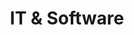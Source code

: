 ---
layout: classification
title: IT & Software
image: /img/classifications/it_software.jpeg
featured: true
applications: true
tags:
  - Development
  - Testing
  - Consulting
# classification_partners:
#   - type: Classification Supporter
#     list:
#       - name: Rotaract Bangalore East
#         img: /img/partners/rbe.png
#       - name: Rotaract Bangalore East
#         img: /img/partners/rbe.png
description:
  Software Engineering
  Software engineering is a computing discipline involving the systematic application of engineering approaches to the development of software.
  Software engineers need to apply the best of their knowledge and skills to solve complex real world problems and make things easier for the rest of the world.

  Information Technology
  Information technology (IT) is the use of computers to store, retrieve, transmit, and manipulate data[1] or information. 
  IT is typically used within the context of business operations as opposed to personal or entertainment technologies.
  IT professionals learn to manage and assess data in quickest and easiest ways possible.
mentors:
  - name: Rtr.Rtn. Arun Teja Godavarthi
    company: Founder, MrProfessor
    img: /img/mentors/zeospec.jpg
    social:
      linkedin: https://www.linkedin.com/in/zeospec/
      twitter: https://twitter.com/ZeoSpec
      facebook: https://www.facebook.com/zeospec/
      instagram: https://www.instagram.com/ZeoSpec/
    introduction: Arun is a passionate Community Builder, Rotaractor, Entrepreneur, Open Source Advocate, Trainer, and loves exploring the uncharted paths.
---